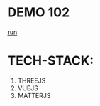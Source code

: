 # DEMO 102
[run](https://sanyabeast.github.io/coderider/dist/index.html)

# TECH-STACK:
1. THREEJS
2. VUEJS
3. MATTERJS
